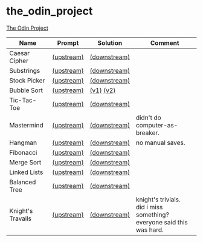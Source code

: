 # the_odin_project
[The Odin Project](https://www.theodinproject.com/tracks/full-stack-ruby-on-rails)

| Name              | Prompt                                                       | Solution                                                     | Comment                                                      |
| ----------------- | ------------------------------------------------------------ | ------------------------------------------------------------ | ------------------------------------------------------------ |
| Caesar Cipher     | [(upstream)](https://github.com/TheOdinProject/curriculum/blob/master/ruby_programming/basic_ruby_projects/caesar_cipher.md) | [(downstream)](https://github.com/meiyaismywaifu/the_odin_project/blob/master/caesar_cipher/caesar_cipher.rb) |                                                              |
| Substrings        | [(upstream)](https://github.com/TheOdinProject/curriculum/blob/master/ruby_programming/basic_ruby_projects/sub_strings.md) | [(downstream)](https://github.com/meiyaismywaifu/the_odin_project/blob/master/substrings/substrings.rb) |                                                              |
| Stock Picker      | [(upstream)](https://github.com/TheOdinProject/curriculum/blob/master/ruby_programming/basic_ruby_projects/stock_picker.md) | [(downstream)](https://github.com/meiyaismywaifu/the_odin_project/blob/master/stock_picker/stock_picker.rb) |                                                              |
| Bubble Sort       | [(upstream)](https://github.com/TheOdinProject/curriculum/blob/master/ruby_programming/basic_ruby_projects/bubble_sort.md) | [(v1)](https://github.com/meiyaismywaifu/the_odin_project/blob/master/bubble_sort/bubble_sort.rb) [(v2)](https://github.com/meiyaismywaifu/the_odin_project/blob/master/bubble_sort/bubble_sort2.rb) |                                                              |
| Tic-Tac-Toe       | [(upstream)](https://github.com/TheOdinProject/curriculum/blob/master/ruby_programming/intermediate_ruby/project_oop.md) | [(downstream)](https://github.com/meiyaismywaifu/the_odin_project/blob/master/tic-tac-toe/tic-tac-toe.rb) |                                                              |
| Mastermind        | [(upstream)](https://github.com/TheOdinProject/curriculum/blob/master/ruby_programming/intermediate_ruby/project_oop.md) | [(downstream)](https://github.com/meiyaismywaifu/the_odin_project/tree/master/mastermind) | didn't do computer-as-breaker.                               |
| Hangman           | [(upstream)](https://github.com/TheOdinProject/curriculum/blob/master/ruby_programming/intermediate_ruby/project_file_io.md) | [(downstream)](https://github.com/meiyaismywaifu/the_odin_project/blob/master/hangman/lib/main.rb) | no manual saves.                                             |
| Fibonacci         | [(upstream)](https://github.com/TheOdinProject/curriculum/blob/master/ruby_programming/computer_science/project_recursion.md) | [(downstream)](https://github.com/meiyaismywaifu/the_odin_project/blob/master/recursion/fibonacci.rb) |                                                              |
| Merge Sort        | [(upstream)](https://github.com/TheOdinProject/curriculum/blob/master/ruby_programming/computer_science/project_recursion.md) | [(downstream)](https://github.com/meiyaismywaifu/the_odin_project/blob/master/recursion/merge_sort.rb) |                                                              |
| Linked Lists      | [(upstream)](https://github.com/TheOdinProject/curriculum/blob/master/ruby_programming/computer_science/project_linked_lists.md) | [(downstream)](https://github.com/meiyaismywaifu/the_odin_project/tree/master/linked_lists) |                                                              |
| Balanced Tree     | [(upstream)](https://github.com/TheOdinProject/curriculum/blob/master/ruby_programming/computer_science/project_binary_search_trees.md) | [(downstream)](https://github.com/meiyaismywaifu/the_odin_project/tree/master/balanced_tree) |                                                              |
| Knight's Travails | [(upstream)](https://github.com/TheOdinProject/curriculum/blob/master/ruby_programming/computer_science/project_knights_travails.md) | [(downstream)](https://github.com/meiyaismywaifu/the_odin_project/tree/master/knights_travails) | knight's trivials.<br />did i miss something? everyone said this was hard. |
